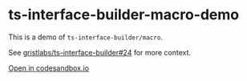 # ts-interface-builder-macro-demo

This is a demo of `ts-interface-builder/macro`.

See [gristlabs/ts-interface-builder#24](https://github.com/gristlabs/ts-interface-builder/pull/24) for more context.

[Open in codesandbox.io](https://codesandbox.io/embed/github/zenflow/ts-interface-builder-macro-demo/tree/main/?module=%2Fpages%2Fapi%2Fmath.ts&hidenavigation=1&fontsize=14)
